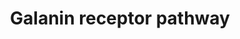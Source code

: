---
annotations:
- id: DOID:863
  type: Disease Ontology
  value: nervous system disease
- id: PW:0000003
  parent: signaling pathway
  type: Pathway Ontology
  value: signaling pathway
authors:
- Keshav
- Khanspers
- Mkutmon
- Egonw
- Eweitz
citedin:
- link: PMC7990979
  title: An assembly of galanin–galanin receptor signaling network (2020)
- link: 10.1016/j.humgen.2022.201135
  title: In silico transcriptional analysis of asymptomatic and severe COVID-19 patients
    reveals the susceptibility of severe patients to other comorbidities and non-viral
    pathological conditions (2023)
communities:
- ONTOX
description: 'Galanin, a 29-30 amino acid neuropeptide named to be so, as a glycine
  residue occupies the position at N-terminal and an alanine residue at C-terminal.
  Galanin is expressed in the central and peripheral nervous systems in mammals. The
  galanin family of peptides includes GMAP (galanin message associated peptide), GALP
  (galanin-like peptide), and its splice variant alarin along with galanin. There
  are three known G-protein coupled receptor subtypes of galanin: GALR1, GALR2, and
  GALR3. Galaninergic signaling is predominantly inhibitory which mainly involves
  MAPK, AKT, and AC pathways. Galanin peptides have a wide range of non-neuronal functions
  as well as classic neuromodulatory roles, so they are often considered regulatory
  peptides. Galanin in general is associated with several biological functions such
  as arousal and sleep regulation, nociception, learning, inflammation, feeding, and
  neuroendocrine regulation. It is also implicated in diseases like Alzheimer''s,
  depression, epilepsy, mood disorders, stress, anxiety, diabetes mellitus, and chronic
  pain.  The creation of this pathway is described in [Gopalakrishnan et al.](https://pubmed.ncbi.nlm.nih.gov/33136286/).'
last-edited: 2025-03-09
ndex: 38ee4b4f-8b74-11eb-9e72-0ac135e8bacf
organisms:
- Homo sapiens
redirect_from:
- /index.php/Pathway:WP4970
- /instance/WP4970
- /instance/WP4970_r137797
revision: r137797
schema-jsonld:
- '@context': https://schema.org/
  '@id': https://wikipathways.github.io/pathways/WP4970.html
  '@type': Dataset
  creator:
    '@type': Organization
    name: WikiPathways
  description: 'Galanin, a 29-30 amino acid neuropeptide named to be so, as a glycine
    residue occupies the position at N-terminal and an alanine residue at C-terminal.
    Galanin is expressed in the central and peripheral nervous systems in mammals.
    The galanin family of peptides includes GMAP (galanin message associated peptide),
    GALP (galanin-like peptide), and its splice variant alarin along with galanin.
    There are three known G-protein coupled receptor subtypes of galanin: GALR1, GALR2,
    and GALR3. Galaninergic signaling is predominantly inhibitory which mainly involves
    MAPK, AKT, and AC pathways. Galanin peptides have a wide range of non-neuronal
    functions as well as classic neuromodulatory roles, so they are often considered
    regulatory peptides. Galanin in general is associated with several biological
    functions such as arousal and sleep regulation, nociception, learning, inflammation,
    feeding, and neuroendocrine regulation. It is also implicated in diseases like
    Alzheimer''s, depression, epilepsy, mood disorders, stress, anxiety, diabetes
    mellitus, and chronic pain.  The creation of this pathway is described in [Gopalakrishnan
    et al.](https://pubmed.ncbi.nlm.nih.gov/33136286/).'
  keywords:
  - ADIPOQ
  - BCL2L11
  - CDKN1A
  - CDKN1B
  - CDKN1C
  - CREB1
  - CRP
  - FOS
  - IL6
  - INS
  - POMC
  - PPARG
  - SLC2A4
  - VAMP2
  - VEGFA
  - YAP1
  license: CC0
  name: Galanin receptor pathway
seo: CreativeWork
title: Galanin receptor pathway
wpid: WP4970
---